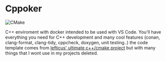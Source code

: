 # Cppoker

![CMake](https://github.com/SergioGasquez/cppoker/workflows/CMake/badge.svg)

C++ enviroment with docker intended to be used with VS Code. You'll have everything you need for C++ development and many cool features (conan, clang-format, clang-tidy, cppcheck, doxygen, unit testing..) the code template comes from [lefticus' ultimate c++/cmake project](https://github.com/lefticus/cpp_starter_project/) but with many things that I wont use in my projects deleted.
